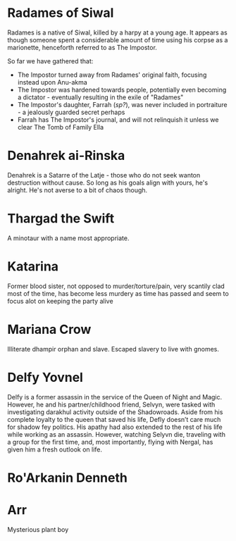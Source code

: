 # Radames of Siwal

Radames is a native of Siwal, killed by a harpy at a young age. It appears as though someone spent a considerable amount of time using his corpse as a marionette, henceforth referred to as The Impostor.

So far we have gathered that:
  
  - The Impostor turned away from Radames' original faith, focusing instead upon Anu-akma
  - The Impostor was hardened towards people, potentially even becoming a dictator - eventually resulting in the exile of "Radames"
  - The Impostor's daughter, Farrah (_sp?_), was never included in portraiture - a jealously guarded secret perhaps
  - Farrah has The Impostor's journal, and will not relinquish it unless we clear The Tomb of Family Ella

# Denahrek ai-Rinska

Denahrek is a Satarre of the Latje - those who do not seek wanton destruction without cause. So long as his goals align with yours, he's alright. He's not averse to a bit of chaos though.

# Thargad the Swift

A minotaur with a name most appropriate.

# Katarina

Former blood sister, not opposed to murder/torture/pain, very scantily  clad most of the time, has become less murdery as time has passed and seem to focus alot on keeping the party alive

# Mariana Crow
Illiterate dhampir orphan and slave. Escaped slavery to live with gnomes.

# Delfy Yovnel

Delfy is a former assassin in the service of the Queen of Night and Magic. However, he and his partner/childhood friend, Selvyn, were tasked with investigating darakhul activity outside of the Shadowroads. Aside from his complete loyalty to the queen that saved his life, Defly doesn’t care much for shadow fey politics.  His apathy had also extended to the rest of his life while working as an assassin. However, watching Selyvn die, traveling with a group for the first time, and, most importantly, flying with Nergal, has given him a fresh outlook on life.

# Ro'Arkanin Denneth


# Arr

Mysterious plant boy